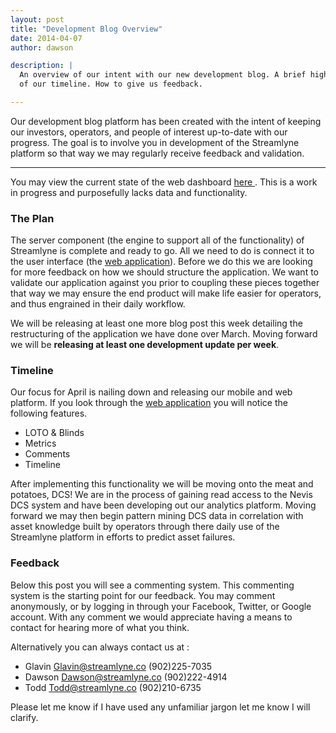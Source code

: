 ```yaml
---
layout: post
title: "Development Blog Overview"
date: 2014-04-07
author: dawson

description: |
  An overview of our intent with our new development blog. A brief highlight of
  of our timeline. How to give us feedback.

---
```


Our development blog platform has been created with the intent of keeping our
investors, operators, and people of interest up-to-date with our progress. The
goal is to involve you in development of the Streamlyne platform so that way we
may regularly receive feedback and validation.

---

You may view the current state of the web dashboard
<a href="http://107.170.91.36/dashboard/#/assets/search" target="_blank">here
</a>. This is a work in progress and purposefully lacks data and functionality.

### The Plan

The server component (the engine to support all of the functionality) of
Streamlyne is complete and ready to go. All we need to do is connect it to the
user interface (the
<a href="http://107.170.91.36/dashboard/#/assets/search" target="_blank">web
application</a>). Before we do this we are looking for more feedback on how we
should structure the application. We want to validate our application against
you prior to coupling these pieces together that way we may ensure the end
product will make life easier for operators, and thus engrained in their daily
workflow.  

We will be releasing at least one more blog post this week detailing the
restructuring of the application we have done over March. Moving forward we
will be **releasing at least one development update per week**.

### Timeline

Our focus for April is nailing down and releasing our mobile and web platform.
If you look through the
<a href="http://107.170.91.36/dashboard/#/assets/search" target="_blank">web
application</a> you will notice the following features.

- LOTO & Blinds
- Metrics
- Comments
- Timeline

After implementing this functionality we will be moving onto the meat and
potatoes, DCS! We are in the process of gaining read access to the Nevis DCS
system and have been developing out our analytics platform. Moving forward
we may then begin pattern mining DCS data in correlation with asset knowledge
built by operators through there daily use of the Streamlyne platform in
efforts to predict asset failures.

### Feedback

Below this post you will see a commenting system. This commenting system is the
starting point for our feedback. You may comment anonymously, or by logging in
through your Facebook, Twitter, or Google account. With any comment we would
appreciate having a means to contact for hearing more of what you think.

Alternatively you can always contact us at :

- Glavin Glavin@streamlyne.co (902)225-7035
- Dawson Dawson@streamlyne.co (902)222-4914
- Todd Todd@streamlyne.co (902)210-6735

Please let me know if I have used any unfamiliar jargon let me know I will
clarify.
